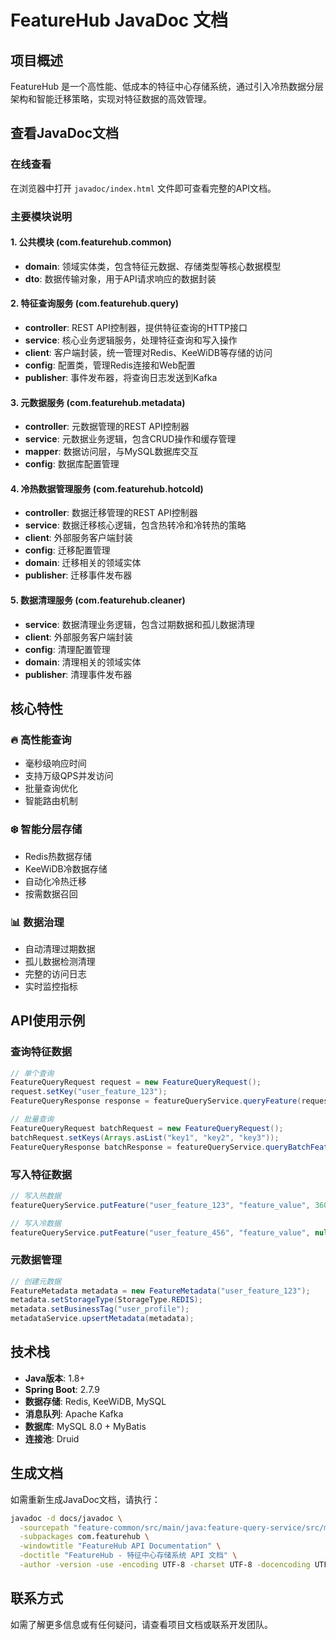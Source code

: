 # FeatureHub JavaDoc 文档

## 项目概述

FeatureHub 是一个高性能、低成本的特征中心存储系统，通过引入冷热数据分层架构和智能迁移策略，实现对特征数据的高效管理。

## 查看JavaDoc文档

### 在线查看
在浏览器中打开 `javadoc/index.html` 文件即可查看完整的API文档。

### 主要模块说明

#### 1. 公共模块 (com.featurehub.common)
- **domain**: 领域实体类，包含特征元数据、存储类型等核心数据模型
- **dto**: 数据传输对象，用于API请求响应的数据封装

#### 2. 特征查询服务 (com.featurehub.query)
- **controller**: REST API控制器，提供特征查询的HTTP接口
- **service**: 核心业务逻辑服务，处理特征查询和写入操作
- **client**: 客户端封装，统一管理对Redis、KeeWiDB等存储的访问
- **config**: 配置类，管理Redis连接和Web配置
- **publisher**: 事件发布器，将查询日志发送到Kafka

#### 3. 元数据服务 (com.featurehub.metadata)
- **controller**: 元数据管理的REST API控制器
- **service**: 元数据业务逻辑，包含CRUD操作和缓存管理
- **mapper**: 数据访问层，与MySQL数据库交互
- **config**: 数据库配置管理

#### 4. 冷热数据管理服务 (com.featurehub.hotcold)
- **controller**: 数据迁移管理的REST API控制器
- **service**: 数据迁移核心逻辑，包含热转冷和冷转热的策略
- **client**: 外部服务客户端封装
- **config**: 迁移配置管理
- **domain**: 迁移相关的领域实体
- **publisher**: 迁移事件发布器

#### 5. 数据清理服务 (com.featurehub.cleaner)
- **service**: 数据清理业务逻辑，包含过期数据和孤儿数据清理
- **client**: 外部服务客户端封装
- **config**: 清理配置管理
- **domain**: 清理相关的领域实体
- **publisher**: 清理事件发布器

## 核心特性

### 🔥 高性能查询
- 毫秒级响应时间
- 支持万级QPS并发访问
- 批量查询优化
- 智能路由机制

### ❄️ 智能分层存储
- Redis热数据存储
- KeeWiDB冷数据存储
- 自动化冷热迁移
- 按需数据召回

### 📊 数据治理
- 自动清理过期数据
- 孤儿数据检测清理
- 完整的访问日志
- 实时监控指标

## API使用示例

### 查询特征数据
```java
// 单个查询
FeatureQueryRequest request = new FeatureQueryRequest();
request.setKey("user_feature_123");
FeatureQueryResponse response = featureQueryService.queryFeature(request);

// 批量查询
FeatureQueryRequest batchRequest = new FeatureQueryRequest();
batchRequest.setKeys(Arrays.asList("key1", "key2", "key3"));
FeatureQueryResponse batchResponse = featureQueryService.queryBatchFeatures(batchRequest);
```

### 写入特征数据
```java
// 写入热数据
featureQueryService.putFeature("user_feature_123", "feature_value", 3600L, "hot");

// 写入冷数据
featureQueryService.putFeature("user_feature_456", "feature_value", null, "cold");
```

### 元数据管理
```java
// 创建元数据
FeatureMetadata metadata = new FeatureMetadata("user_feature_123");
metadata.setStorageType(StorageType.REDIS);
metadata.setBusinessTag("user_profile");
metadataService.upsertMetadata(metadata);
```

## 技术栈

- **Java版本**: 1.8+
- **Spring Boot**: 2.7.9
- **数据存储**: Redis, KeeWiDB, MySQL
- **消息队列**: Apache Kafka
- **数据库**: MySQL 8.0 + MyBatis
- **连接池**: Druid

## 生成文档

如需重新生成JavaDoc文档，请执行：

```bash
javadoc -d docs/javadoc \
  -sourcepath "feature-common/src/main/java:feature-query-service/src/main/java:feature-metadata-service/src/main/java:feature-hot-cold-manager/src/main/java:feature-data-cleaner/src/main/java" \
  -subpackages com.featurehub \
  -windowtitle "FeatureHub API Documentation" \
  -doctitle "FeatureHub - 特征中心存储系统 API 文档" \
  -author -version -use -encoding UTF-8 -charset UTF-8 -docencoding UTF-8
```

## 联系方式

如需了解更多信息或有任何疑问，请查看项目文档或联系开发团队。 